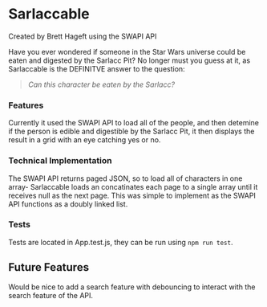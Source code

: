 # Sarlaccable

Created by Brett Hageft using the SWAPI API

Have you ever wondered if someone in the Star Wars universe could be eaten and digested by the Sarlacc Pit? No longer must you guess at it, as Sarlaccable is the DEFINITVE answer to the question:

>*Can this character be eaten by the Sarlacc?*

### Features

Currently it used the SWAPI API to load all of the people, and then detemine if the person is edible and digestible by the Sarlacc Pit, it then displays the result in a grid with an eye catching yes or no.

### Technical Implementation

The SWAPI API returns paged JSON, so to load all of characters in one array- Sarlaccable loads an concatinates each page to a single array until it receives null as the next page. This was simple to implement as the SWAPI API functions as a doubly linked list.

### Tests

Tests are located in App.test.js, they can be run using `npm run test`.

## Future Features

Would be nice to add a search feature with debouncing to interact with the search feature of the API.
